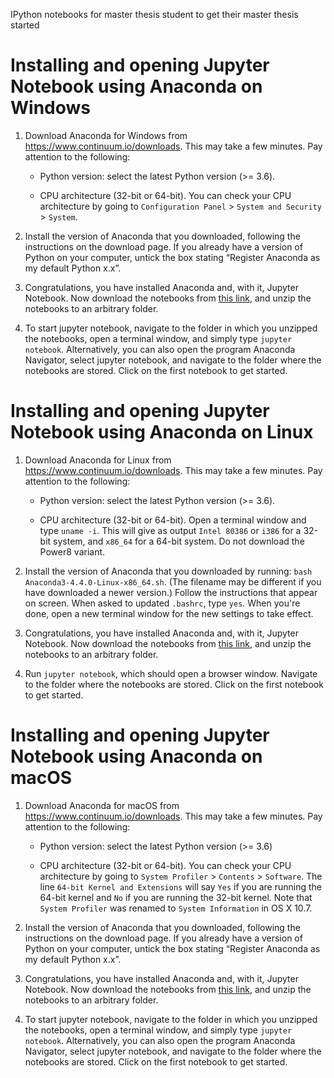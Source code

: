 IPython notebooks for master thesis student to get their master thesis started

Installing and opening Jupyter Notebook using Anaconda on Windows
=================================================================

1. Download Anaconda for Windows from https://www.continuum.io/downloads. This may take a
   few minutes. Pay attention to the following:

   - Python version: select the latest Python version (>= 3.6).

   - CPU architecture (32-bit or 64-bit). You can check your CPU architecture by going to `Configuration Panel` > `System and Security` > `System`.

2. Install the version of Anaconda that you downloaded, following the instructions on the
   download page. If you already have a version of Python on your computer, untick the box
   stating “Register Anaconda as my default Python x.x”.

3. Congratulations, you have installed Anaconda and, with it, Jupyter Notebook. Now download 
   the notebooks from [this link](http://github.com/molmod/Tutorial/archive/master.zip), and
   unzip the notebooks to an arbitrary folder.

4. To start jupyter notebook, navigate to the folder in which you unzipped the notebooks, open a terminal
   window, and simply type `jupyter notebook`. Alternatively, you can also open the program
   Anaconda Navigator, select jupyter notebook, and navigate to the folder
   where the notebooks are stored. Click on the first notebook to get started.


Installing and opening Jupyter Notebook using Anaconda on Linux
===============================================================

1. Download Anaconda for Linux from https://www.continuum.io/downloads. This may take a
   few minutes. Pay attention to the following:

    - Python version: select the latest Python version (>= 3.6).

    - CPU architecture (32-bit or 64-bit). Open a terminal window and type `uname -i`.
      This will give as output `Intel 80386` or `i386` for a 32-bit system, and `x86_64`
      for a 64-bit system. Do not download the Power8 variant.

2. Install the version of Anaconda that you downloaded by running: `bash Anaconda3-4.4.0-Linux-x86_64.sh`. (The filename may be different if you have downloaded a newer version.) Follow the
   instructions that appear on screen. When asked to updated `.bashrc`, type `yes`. When
   you're done, open a new terminal window for the new settings to take effect.

3. Congratulations, you have installed Anaconda and, with it, Jupyter Notebook. Now download 
   the notebooks from [this link](http://github.com/molmod/Tutorial/archive/master.zip), and
   unzip the notebooks to an arbitrary folder.

4. Run `jupyter notebook`, which should open a browser window. Navigate to the folder
   where the notebooks are stored. Click on the first notebook to get started.


Installing and opening Jupyter Notebook using Anaconda on macOS
===============================================================

1. Download Anaconda for macOS from https://www.continuum.io/downloads. This may take a
   few minutes. Pay attention to the following:

    - Python version: select the latest Python version (>= 3.6)

    - CPU architecture (32-bit or 64-bit). You can check your CPU architecture by going to `System Profiler` > `Contents` > `Software`. The line `64-bit Kernel and Extensions` will say `Yes` if you are running the 64-bit kernel and `No` if you are running the 32-bit kernel. Note that `System Profiler` was renamed to `System Information` in OS X 10.7.

2. Install the version of Anaconda that you downloaded, following the instructions on the
   download page. If you already have a version of Python on your computer, untick the box
   stating “Register Anaconda as my default Python x.x”.

3. Congratulations, you have installed Anaconda and, with it, Jupyter Notebook. Now download 
   the notebooks from [this link](http://github.com/molmod/Tutorial/archive/master.zip), and
   unzip the notebooks to an arbitrary folder.

4. To start jupyter notebook, navigate to the folder in which you unzipped the notebooks, open a terminal
   window, and simply type `jupyter notebook`. Alternatively, you can also open the program
   Anaconda Navigator, select jupyter notebook, and navigate to the folder
   where the notebooks are stored. Click on the first notebook to get started.
